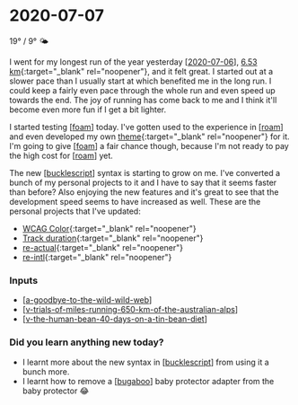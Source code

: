 # 2020-07-07

19° / 9° 🌤

I went for my longest run of the year yesterday [[2020-07-06]], [6.53 km](https://www.strava.com/activities/3722116149){:target="\_blank" rel="noopener"}, and it felt great. I started out at a slower pace than I usually start at which benefited me in the long run. I could keep a fairly even pace through the whole run and even speed up towards the end. The joy of running has come back to me and I think it'll become even more fun if I get a bit lighter.

I started testing [[foam]] today. I've gotten used to the experience in [[roam]] and even developed my own [theme](https://github.com/believer/roam-night-owl){:target="\_blank" rel="noopener"} for it. I'm going to give [[foam]] a fair chance though, because I'm not ready to pay the high cost for [[roam]] yet.

The new [[bucklescript]] syntax is starting to grow on me. I've converted a bunch of my personal projects to it and I have to say that it seems faster than before? Also enjoying the new features and it's great to see that the development speed seems to have increased as well. These are the personal projects that I've updated:

- [WCAG Color](https://github.com/believer/wcag-color){:target="\_blank" rel="noopener"}
- [Track duration](https://github.com/believer/track-duration){:target="\_blank" rel="noopener"}
- [re-actual](https://github.com/believer/re-actual){:target="\_blank" rel="noopener"}
- [re-intl](https://github.com/believer/re-intl){:target="\_blank" rel="noopener"}

### Inputs

- [[a-goodbye-to-the-wild-wild-web]]
- [[v-trials-of-miles-running-650-km-of-the-australian-alps]]
- [[v-the-human-bean-40-days-on-a-tin-bean-diet]]

### Did you learn anything new today?

- I learnt more about the new syntax in [[bucklescript]] from using it a bunch more.
- I learnt how to remove a [[bugaboo]] baby protector adapter from the baby protector 😂

[//begin]: # "Autogenerated link references for markdown compatibility"
[2020-07-06]: 2020-07-06 "2020-07-06"
[foam]: foam "Foam"
[roam]: roam "Roam"
[bucklescript]: bucklescript "BuckleScript"
[a-goodbye-to-the-wild-wild-web]: a-goodbye-to-the-wild-wild-web "A: Goodbye to the Wild Wild Web"
[v-trials-of-miles-running-650-km-of-the-australian-alps]: v-trials-of-miles-running-650-km-of-the-australian-alps "V: Trials of Miles Running 650+km of the Australian Alps"
[v-the-human-bean-40-days-on-a-tin-bean-diet]: v-the-human-bean-40-days-on-a-tin-bean-diet "V: The Human Bean: 40 days on a tin-bean diet"
[bugaboo]: bugaboo "Bugaboo"
[//end]: # "Autogenerated link references"
